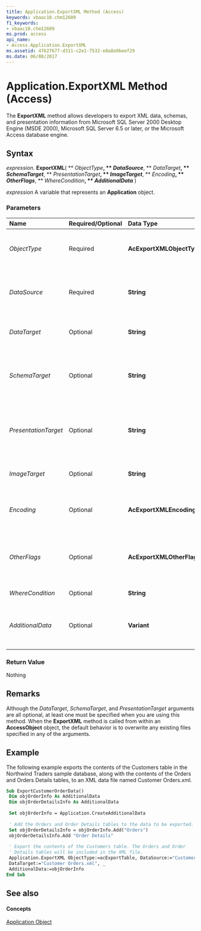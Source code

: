 ```yaml
---
title: Application.ExportXML Method (Access)
keywords: vbaac10.chm12609
f1_keywords:
- vbaac10.chm12609
ms.prod: access
api_name:
- Access.Application.ExportXML
ms.assetid: 47627677-d311-c2e1-7532-e8a8a9beef29
ms.date: 06/08/2017
---
```



# Application.ExportXML Method (Access)

The **ExportXML** method allows developers to export XML data, schemas, and presentation information from Microsoft SQL Server 2000 Desktop Engine (MSDE 2000), Microsoft SQL Server 6.5 or later, or the Microsoft Access database engine.


## Syntax

 _expression_. **ExportXML**( ** _ObjectType_**, ** _DataSource_**, ** _DataTarget_**, ** _SchemaTarget_**, ** _PresentationTarget_**, ** _ImageTarget_**, ** _Encoding_**, ** _OtherFlags_**, ** _WhereCondition_**, ** _AdditionalData_** )

 _expression_ A variable that represents an **Application** object.


### Parameters



|**Name**|**Required/Optional**|**Data Type**|**Description**|
|:-----|:-----|:-----|:-----|
| _ObjectType_|Required|**AcExportXMLObjectType**| A **[AcExportXMLObjectType](acexportxmlobjecttype-enumeration-access.md)** that represents the type of **[AccessObject](accessobject-object-access.md)** object to export.|
| _DataSource_|Required|**String**| The name of the **AccessObject** object to export. The default is the currently open object of the type specified by the _ObjectType_ argument.|
| _DataTarget_|Optional|**String**|The file name and path for the exported data. If this argument is omitted, data is not exported.|
| _SchemaTarget_|Optional|**String**|The file name and path for the exported schema information. If this argument is omitted, schema information is not exported to a separate XML file.|
| _PresentationTarget_|Optional|**String**|The file name and path for the exported presentation information. If this argument is omitted, presentation information is not exported.|
| _ImageTarget_|Optional|**String**|The path for exported images. If this argument is omitted, images are not exported.|
| _Encoding_|Optional|**AcExportXMLEncoding**|A **[AcExportXMLEncoding](acexportxmlencoding-enumeration-access.md)** constant that specifies the text encoding to use for the exported XML. The default value is **acUTF8**.|
| _OtherFlags_|Optional|**AcExportXMLOtherFlags**|A bit mask that specifies other behaviors associated with exporting to XML. Can be a combination of **[AcExportXMLOtherFlags](acexportxmlotherflags-enumeration-access.md)** constants.|
| _WhereCondition_|Optional|**String**|Specifies a subset of records to be exported.|
| _AdditionalData_|Optional|**Variant**|Specifies additional tables to export. This argument is ignored if the  _OtherFlags_ argument is set to **acLiveReportSource**.|

### Return Value

Nothing


## Remarks

Although the  _DataTarget_,  _SchemaTarget_, and  _PresentationTarget_ arguments are all optional, at least one must be specified when you are using this method. When the **ExportXML** method is called from within an **AccessObject** object, the default behavior is to overwrite any existing files specified in any of the arguments.


## Example

The following example exports the contents of the Customers table in the Northwind Traders sample database, along with the contents of the Orders and Orders Details tables, to an XML data file named Customer Orders.xml.


```vb
Sub ExportCustomerOrderData() 
 Dim objOrderInfo As AdditionalData 
 Dim objOrderDetailsInfo As AdditionalData 
 
 Set objOrderInfo = Application.CreateAdditionalData 
 
 ' Add the Orders and Order Details tables to the data to be exported. 
 Set objOrderDetailsInfo = objOrderInfo.Add("Orders") 
 objOrderDetailsInfo.Add "Order Details" 
 
 ' Export the contents of the Customers table. The Orders and Order 
 ' Details tables will be included in the XML file. 
 Application.ExportXML ObjectType:=acExportTable, DataSource:="Customers", _ 
 DataTarget:="Customer Orders.xml", _ 
 AdditionalData:=objOrderInfo 
End Sub
```


## See also


#### Concepts


[Application Object](application-object-access.md)

